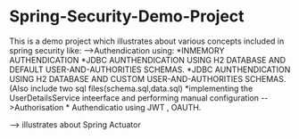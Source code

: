 # Spring-Security-Demo-Project
This is a demo project which illustrates about various concepts included in spring security like:
  -->Authendication using:
    *INMEMORY AUTHENDICATION
    *JDBC AUNTHENDICATION USING H2 DATABASE AND DEFAULT USER-AND-AUTHORITIES SCHEMAS.
    *JDBC AUNTHENDICATION USING H2 DATABASE AND CUSTOM USER-AND-AUTHORITIES SCHEMAS.(Also include two sql files(schema.sql,data.sql)
    *implementing the UserDetailsService inteerface and performing manual configuration
  -->Authorisation * Authendicatio using JWT , OAUTH.
  
  --> illustrates about Spring Actuator
